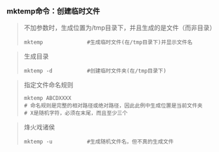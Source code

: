 ### mktemp命令：创建临时文件

>不加参数时，生成位置为/tmp目录下，并且生成的是文件（而非目录）
>```shell
>mktemp              #生成临时文件(在/tmp目录下)并显示文件名
>```


>生成目录
>```shell
>mktemp -d           #创建临时文件夹(在/tmp目录下)
>```

>指定文件命名规则
>```shell
>mktemp ABCDXXXX
># 命名规则是完整的相对路径或绝对路径，因此此例中生成位置是当前文件夹
># X是随机字符，必须在末尾，而且至少三个
>```

>烽火戏诸侯
>```shell
>mktemp -u           #生成随机文件名，但不真的生成文件
>```

